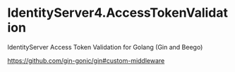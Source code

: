# IdentityServer4.AccessTokenValidation
IdentityServer Access Token Validation for Golang (Gin and Beego)

https://github.com/gin-gonic/gin#custom-middleware